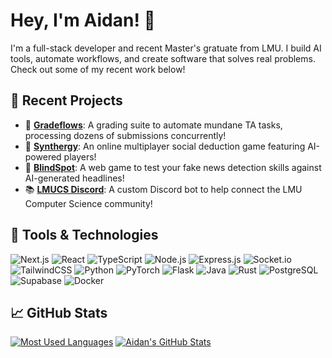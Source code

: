 # Hey, I'm Aidan! 👋

I'm a full-stack developer and recent Master's gratuate from LMU. I build AI tools, automate workflows, and create software that solves real problems. Check out some of my recent work below!

## 🚀 Recent Projects

- 📝 [**Gradeflows**](https://www.gradeflows.com/): A grading suite to automate mundane TA tasks, processing dozens of submissions concurrently!
- 🤖 [**Synthergy**](https://www.synthergy.us/): An online multiplayer social deduction game featuring AI-powered players!
- 🔎 [**BlindSpot**](https://devpost.com/software/blindspot-q9cjtf): A web game to test your fake news detection skills against AI-generated headlines!
- 📚 [**LMUCS Discord**](https://github.com/asrouji/lmucs-discord): A custom Discord bot to help connect the LMU Computer Science community!

## 🔧 Tools & Technologies

![Next.js](https://img.shields.io/badge/Next.js-black?style=for-the-badge&logo=next.js&logoColor=white)
![React](https://img.shields.io/badge/React-%2320232a.svg?style=for-the-badge&logo=react&logoColor=%2361DAFB)
![TypeScript](https://img.shields.io/badge/TypeScript-%23007ACC.svg?style=for-the-badge&logo=typescript&logoColor=white)
![Node.js](https://img.shields.io/badge/Node.js-339933?style=for-the-badge&logo=nodedotjs&logoColor=white)
![Express.js](https://img.shields.io/badge/Express.js-%23404d59.svg?style=for-the-badge&logo=express&logoColor=%2361DAFB)
![Socket.io](https://img.shields.io/badge/Socket.io-black?style=for-the-badge&logo=socket.io&badgeColor=010101)
![TailwindCSS](https://img.shields.io/badge/TailwindCSS-%2338B2AC.svg?style=for-the-badge&logo=tailwind-css&logoColor=white)
![Python](https://img.shields.io/badge/Python-3670A0?style=for-the-badge&logo=python&logoColor=ffdd54)
![PyTorch](https://img.shields.io/badge/PyTorch-%23EE4C2C.svg?style=for-the-badge&logo=PyTorch&logoColor=white)
![Flask](https://img.shields.io/badge/Flask-000000?style=for-the-badge&logo=flask&logoColor=white)
![Java](https://img.shields.io/badge/Java-%23ED8B00.svg?style=for-the-badge&logo=openjdk&logoColor=white)
![Rust](https://img.shields.io/badge/Rust-%23000000.svg?style=for-the-badge&logo=rust&logoColor=white)
![PostgreSQL](https://img.shields.io/badge/PostgreSQL-%23316192.svg?style=for-the-badge&logo=postgresql&logoColor=white)
![Supabase](https://img.shields.io/badge/Supabase-3ECF8E?style=for-the-badge&logo=supabase&logoColor=white)
![Docker](https://img.shields.io/badge/Docker-%230db7ed.svg?style=for-the-badge&logo=docker&logoColor=white)

## 📈 GitHub Stats

[![Most Used Languages](https://github-readme-stats-tau-red-95.vercel.app/api/top-langs/?username=asrouji&hide=javascript,shaderlab,c%23,css,html&title_color=ffffff&text_color=c9cacc&icon_color=2bbc8a&bg_color=1d1f21&langs_count=3&size_weight=0.8&count_weight=0.2)](https://github.com/asrouji/asrouji)
[![Aidan's GitHub Stats](https://github-readme-stats-tau-red-95.vercel.app/api?username=asrouji&show_icons=true&line_height=27&count_private=true&title_color=ffffff&text_color=c9cacc&icon_color=2bbc8a&bg_color=1d1f21&custom_title=Aidan's%20GitHub%20Stats)](https://github.com/asrouji/asrouji)

